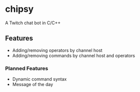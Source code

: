 # chipsy
A Twitch chat bot in C/C++

## Features
- Adding/removing operators by channel host 
- Adding/removing commands by channel host and operators

### Planned Features
- Dynamic command syntax
- Message of the day